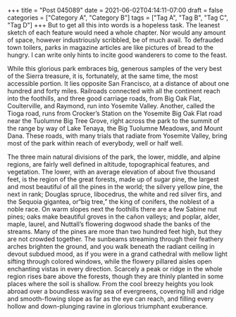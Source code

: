 +++
title = "Post 045089"
date = 2021-06-02T04:14:11-07:00
draft = false
categories = ["Category A", "Category B"]
tags = ["Tag A", "Tag B", "Tag C", "Tag D"]
+++
But to get all this into words is a hopeless task. The leanest sketch of each feature would need a whole chapter. Nor would any amount of space, however industriously scribbled, be of much avail. To defrauded town toilers, parks in magazine articles are like pictures of bread to the hungry. I can write only hints to incite good wanderers to come to the feast.

While this glorious park embraces big, generous samples of the very best of the Sierra treasure, it is, fortunately, at the same time, the most accessible portion. It lies opposite San Francisco, at a distance of about one hundred and forty miles. Railroads connected with all the continent reach into the foothills, and three good carriage roads, from Big Oak Flat, Coulterville, and Raymond, run into Yosemite Valley. Another, called the Tioga road, runs from Crocker’s Station on the Yosemite Big Oak Flat road near the Tuolumne Big Tree Grove, right across the park to the summit of the range by way of Lake Tenaya, the Big Tuolumne Meadows, and Mount Dana. These roads, with many trials that radiate from Yosemite Valley, bring most of the park within reach of everybody, well or half well.

The three main natural divisions of the park, the lower, middle, and alpine regions, are fairly well defined in altitude, topographical features, and vegetation. The lower, with an average elevation of about five thousand feet, is the region of the great forests, made up of sugar pine, the largest and most beautiful of all the pines in the world; the silvery yellow pine, the next in rank; Douglas spruce, libocedrus, the white and red silver firs, and the Sequoia gigantea, or“big tree,” the king of conifers, the noblest of a noble race. On warm slopes next the foothills there are a few Sabine nut pines; oaks make beautiful groves in the cañon valleys; and poplar, alder, maple, laurel, and Nuttall’s flowering dogwood shade the banks of the streams. Many of the pines are more than two hundred feet high, but they are not crowded together. The sunbeams streaming through their feathery arches brighten the ground, and you walk beneath the radiant ceiling in devout subdued mood, as if you were in a grand cathedral with mellow light sifting through colored windows, while the flowery pillared aisles open enchanting vistas in every direction. Scarcely a peak or ridge in the whole region rises bare above the forests, though they are thinly planted in some places where the soil is shallow. From the cool breezy heights you look abroad over a boundless waving sea of evergreens, covering hill and ridge and smooth-flowing slope as far as the eye can reach, and filling every hollow and down-plunging ravine in glorious triumphant exuberance.

